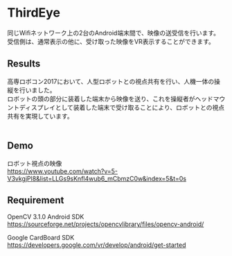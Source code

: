 # ThirdEye
同じWifiネットワーク上の2台のAndroid端末間で、映像の送受信を行います。<br>
受信側は、通常表示の他に、受け取った映像をVR表示することができます。<br>

## Results 
高専ロボコン2017において、人型ロボットとの視点共有を行い、人機一体の操縦を行いました。<br>
ロボットの頭の部分に装着した端末から映像を送り、これを操縦者がヘッドマウントディスプレイとして装着した端末で受け取ることにより、ロボットとの視点共有を実現しています。<br>
<br>

## Demo
ロボット視点の映像<br>
https://www.youtube.com/watch?v=5-V3vkgjPl8&list=LLGs9sKnfl4wub6_mCbmzC0w&index=5&t=0s
<br>

## Requirement
OpenCV 3.1.0 Android SDK<br>
https://sourceforge.net/projects/opencvlibrary/files/opencv-android/

Google CardBoard SDK<br>
https://developers.google.com/vr/develop/android/get-started
